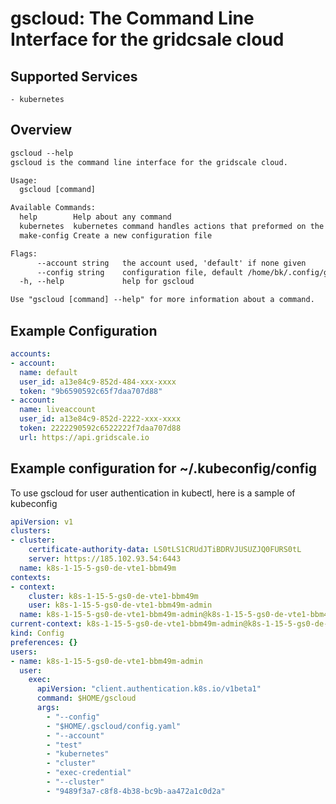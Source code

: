 # gscloud: The Command Line Interface for the gridcsale cloud

## Supported Services

    - kubernetes

## Overview

```txt
gscloud --help
gscloud is the command line interface for the gridscale cloud.

Usage:
  gscloud [command]

Available Commands:
  help        Help about any command
  kubernetes  kubernetes command handles actions that preformed on the managed kubernetes service
  make-config Create a new configuration file

Flags:
      --account string   the account used, 'default' if none given
      --config string    configuration file, default /home/bk/.config/gridscale/config.yaml
  -h, --help             help for gscloud

Use "gscloud [command] --help" for more information about a command.
```

## Example Configuration

```yml
accounts:
- account:
  name: default
  user_id: a13e84c9-852d-484-xxx-xxxx
  token: "9b6590592c65f7daa707d88"
- account:
  name: liveaccount
  user_id: a13e84c9-852d-2222-xxx-xxxx
  token: 2222290592c6522222f7daa707d88
  url: https://api.gridscale.io

```

## Example configuration for ~/.kubeconfig/config

To use gscloud for user authentication in kubectl, here is a sample of kubeconfig

```yml
apiVersion: v1
clusters:
- cluster:
    certificate-authority-data: LS0tLS1CRUdJTiBDRVJUSUZJQ0FURS0tL
    server: https://185.102.93.54:6443
  name: k8s-1-15-5-gs0-de-vte1-bbm49m
contexts:
- context:
    cluster: k8s-1-15-5-gs0-de-vte1-bbm49m
    user: k8s-1-15-5-gs0-de-vte1-bbm49m-admin
  name: k8s-1-15-5-gs0-de-vte1-bbm49m-admin@k8s-1-15-5-gs0-de-vte1-bbm49m
current-context: k8s-1-15-5-gs0-de-vte1-bbm49m-admin@k8s-1-15-5-gs0-de-vte1-bbm49m
kind: Config
preferences: {}
users:
- name: k8s-1-15-5-gs0-de-vte1-bbm49m-admin
  user:
    exec:
      apiVersion: "client.authentication.k8s.io/v1beta1"
      command: $HOME/gscloud
      args:
        - "--config"
        - "$HOME/.gscloud/config.yaml"
        - "--account"
        - "test"
        - "kubernetes"
        - "cluster"
        - "exec-credential"
        - "--cluster"
        - "9489f3a7-c8f8-4b38-bc9b-aa472a1c0d2a"
```
